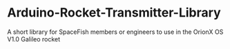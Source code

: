 # Arduino-Rocket-Transmitter-Library
A short library for SpaceFish members or engineers to use in the OrionX OS V1.0 Galileo rocket
